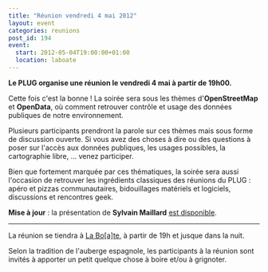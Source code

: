 ```yaml
---
title: "Réunion vendredi 4 mai 2012"
layout: event
categories: reunions
post_id: 194
event:
  start: 2012-05-04T19:00:00+01:00
  location: laboate
---
```

**Le PLUG organise une réunion le vendredi 4 mai à partir de 19h00.**

Cette fois c'est la bonne ! La soirée sera sous les thèmes d'**OpenStreetMap** et **OpenData**, où comment retrouver contrôle et usage des données publiques de notre environnement.

Plusieurs participants prendront la parole sur ces thèmes mais sous forme de discussion ouverte. Si vous avez des choses à dire ou des questions à poser sur l'accès aux données publiques, les usages possibles, la cartographie libre, … venez participer.

Bien que fortement marquée par ces thématiques, la soirée sera aussi l'occasion de retrouver les ingrédients classiques des réunions du PLUG : apéro et pizzas communautaires, bidouillages matériels et logiciels, discussions et rencontres geek.

**Mise à jour** : la présentation de **Sylvain Maillard** [est disponible](/pub/OpenData_yarma.pdf).

----
La réunion se tiendra à [La Bo\[a\]te](http://laboate.com/), à partir de 19h et jusque dans la nuit.

Selon la tradition de l'auberge espagnole, les participants à la réunion sont invités à apporter un petit quelque chose à boire et/ou à grignoter.
